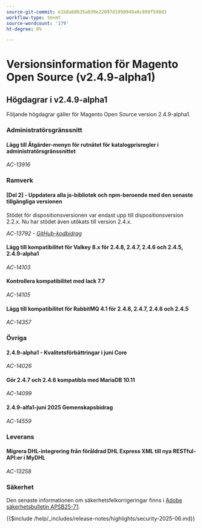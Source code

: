 ```yaml
---
source-git-commit: e1b8a68635a039e22097d1950949a0c899f598d3
workflow-type: tm+mt
source-wordcount: '179'
ht-degree: 0%

---
```

# Versionsinformation för Magento Open Source (v2.4.9-alpha1)

## Högdagrar i v2.4.9-alpha1

Följande högdagrar gäller för Magento Open Source version 2.4.9-alpha1.

### Administratörsgränssnitt

#### Lägg till Åtgärder-menyn för rutnätet för katalogprisregler i administratörsgränssnittet

_AC-13916_

### Ramverk

#### [Del 2] - Uppdatera alla js-bibliotek och npm-beroende med den senaste tillgängliga versionen

Stödet för dispositionsversionen var endast upp till dispositionsversion 2.2.x. Nu har stödet även utökats till version 2.4.x.

_AC-13792 - [GitHub-kodbidrag](https://github.com/magento/magento2/commit/19844aa0)_

#### Lägg till kompatibilitet för Valkey 8.x för 2.4.8, 2.4.7, 2.4.6 och 2.4.5, 2.4.9-alpha1

_AC-14103_

#### Kontrollera kompatibilitet med lack 7.7

_AC-14105_

#### Lägg till kompatibilitet för RabbitMQ 4.1 för 2.4.8, 2.4.7, 2.4.6 och 2.4.5

_AC-14357_

### Övriga

#### 2.4.9-alpha1 - Kvalitetsförbättringar i juni Core

_AC-14026_

#### Gör 2.4.7 och 2.4.6 kompatibla med MariaDB 10.11

_AC-14099_

#### 2.4.9-alfa1-juni 2025 Gemenskapsbidrag

_AC-14559_

### Leverans

#### Migrera DHL-integrering från föråldrad DHL Express XML till nya RESTful-API:er i MyDHL

_AC-13258_

### Säkerhet

Den senaste informationen om säkerhetsfelkorrigeringar finns i [Adobe säkerhetsbulletin APSB25-71](https://helpx.adobe.com/se/security/products/magento/apsb25-71.html).

{{$include /help/_includes/release-notes/highlights/security-2025-06.md}}
